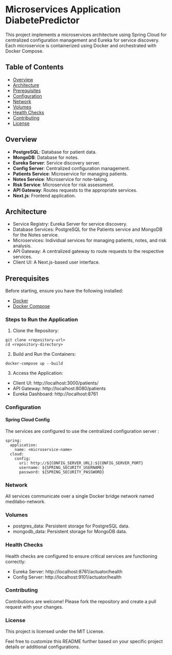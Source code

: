 # Microservices Application DiabetePredictor

This project implements a microservices architecture using Spring Cloud for centralized configuration management and Eureka for service discovery. Each microservice is containerized using Docker and orchestrated with Docker Compose.

## Table of Contents

- [Overview](#overview)
- [Architecture](#architecture)
- [Prerequisites](#prerequisites)
- [Configuration](#configuration)
- [Network](#network)
- [Volumes](#volumes)
- [Health Checks](#health-checks)
- [Contributing](#contributing)
- [License](#license)

## Overview

- **PostgreSQL**: Database for patient data.
- **MongoDB**: Database for notes.
- **Eureka Server**: Service discovery server.
- **Config Server**: Centralized configuration management.
- **Patients Service**: Microservice for managing patients.
- **Notes Service**: Microservice for note-taking.
- **Risk Service**: Microservice for risk assessment.
- **API Gateway**: Routes requests to the appropriate services.
- **Next.js**: Frontend application.

## Architecture

-	Service Registry: Eureka Server for service discovery.
-	Database Services: PostgreSQL for the Patients service and MongoDB for the Notes service.
-	Microservices: Individual services for managing patients, notes, and risk analysis.
-	API Gateway: A centralized gateway to route requests to the respective services.
-	Client UI: A Next.js-based user interface.

## Prerequisites

Before starting, ensure you have the following installed:

- [Docker](https://docs.docker.com/get-docker/)
- [Docker Compose](https://docs.docker.com/compose/install/)

### Steps to Run the Application

1. Clone the Repository:
```
git clone <repository-url>
cd <repository-directory>
```

2.	Build and Run the Containers:
```
docker-compose up --build
```

3.	Access the Application:
- Client UI: http://localhost:3000/patients/
- API Gateway: http://localhost:8080/patients
- Eureka Dashboard: http://localhost:8761

### Configuration

#### Spring Cloud Config
The services are configured to use the centralized configuration server :
```
spring:
  application:
    name: <microservice-name>
  cloud:
    config:
      uri: http://${CONFIG_SERVER_URL}:${CONFIG_SERVER_PORT}
      username: ${SPRING_SECURITY_USERNAME}
      password: ${SPRING_SECURITY_PASSWORD}
```

### Network

All services communicate over a single Docker bridge network named medilabo-network.

### Volumes

- postgres_data: Persistent storage for PostgreSQL data.
- mongodb_data: Persistent storage for MongoDB data.

### Health Checks

Health checks are configured to ensure critical services are functioning correctly:

- Eureka Server: http://localhost:8761/actuator/health
- Config Server: http://localhost:9101/actuator/health


### Contributing

Contributions are welcome! Please fork the repository and create a pull request with your changes.

### License

This project is licensed under the MIT License.

Feel free to customize this README further based on your specific project details or additional configurations.
